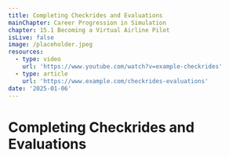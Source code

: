 ```yaml
---
title: Completing Checkrides and Evaluations
mainChapter: Career Progression in Simulation
chapter: 15.1 Becoming a Virtual Airline Pilot
isLive: false
image: /placeholder.jpeg
resources:
  - type: video
    url: 'https://www.youtube.com/watch?v=example-checkrides'
  - type: article
    url: 'https://www.example.com/checkrides-evaluations'
date: '2025-01-06'
---
```


# Completing Checkrides and Evaluations
